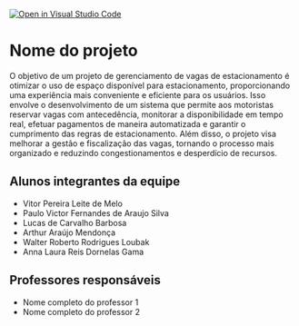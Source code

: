 [![Open in Visual Studio Code](https://classroom.github.com/assets/open-in-vscode-718a45dd9cf7e7f842a935f5ebbe5719a5e09af4491e668f4dbf3b35d5cca122.svg)](https://classroom.github.com/online_ide?assignment_repo_id=12219577&assignment_repo_type=AssignmentRepo)
# Nome do projeto
O objetivo de um projeto de gerenciamento de vagas de estacionamento é otimizar o uso de espaço disponível para estacionamento, proporcionando uma experiência mais conveniente e eficiente para os usuários. Isso envolve o desenvolvimento de um sistema que permite aos motoristas reservar vagas com antecedência, monitorar a disponibilidade em tempo real, efetuar pagamentos de maneira automatizada e garantir o cumprimento das regras de estacionamento. Além disso, o projeto visa melhorar a gestão e fiscalização das vagas, tornando o processo mais organizado e reduzindo congestionamentos e desperdício de recursos.

## Alunos integrantes da equipe

* Vitor Pereira Leite de Melo
* Paulo Victor Fernandes de Araujo Silva
* Lucas de Carvalho Barbosa 
* Arthur Araújo Mendonça
* Walter Roberto Rodrigues Loubak  
* Anna Laura Reis Dornelas Gama

## Professores responsáveis

* Nome completo do professor 1
* Nome completo do professor 2

